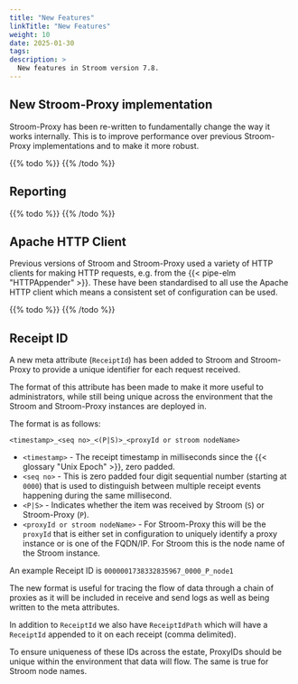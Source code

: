```yaml
---
title: "New Features"
linkTitle: "New Features"
weight: 10
date: 2025-01-30
tags: 
description: >
  New features in Stroom version 7.8.
---
```


## New Stroom-Proxy implementation

Stroom-Proxy has been re-written to fundamentally change the way it works internally.
This is to improve performance over previous Stroom-Proxy implementations and to make it more robust.

{{% todo %}}
{{% /todo %}}


## Reporting

{{% todo %}}
{{% /todo %}}


## Apache HTTP Client

Previous versions of Stroom and Stroom-Proxy used a variety of HTTP clients for making HTTP requests, e.g. from the {{< pipe-elm "HTTPAppender" >}}.
These have been standardised to all use the Apache HTTP client which means a consistent set of configuration can be used.

{{% todo %}}
{{% /todo %}}


## Receipt ID

A new meta attribute (`ReceiptId`) has been added to Stroom and Stroom-Proxy to provide a unique identifier for each request received.

The format of this attribute has been made to make it more useful to administrators, while still being unique across the environment that the Stroom and Stroom-Proxy instances are deployed in.

The format is as follows:

 `<timestamp>_<seq no>_<(P|S)>_<proxyId or stroom nodeName>`

* `<timestamp>` - The receipt timestamp in milliseconds since the {{< glossary "Unix Epoch" >}}, zero padded.
* `<seq no>` - This is zero padded four digit sequential number (starting at `0000`) that is used to distinguish between multiple receipt events happening during the same millisecond.
* `<P|S>` - Indicates whether the item was received by Stroom (`S`) or Stroom-Proxy (`P`).
* `<proxyId or stroom nodeName>` - For Stroom-Proxy this will be the `proxyId` that is either set in configuration to uniquely identify a proxy instance or is one of the FQDN/IP.
  For Stroom this is the node name of the Stroom instance.

An example Receipt ID is `0000001738332835967_0000_P_node1`

The new format is useful for tracing the flow of data through a chain of proxies as it will be included in receive and send logs as well as being written to the meta attributes.

In addition to `ReceiptId` we also have `ReceiptIdPath` which will have a `ReceiptId` appended to it on each receipt (comma delimited).

To ensure uniqueness of these IDs across the estate, ProxyIDs should be unique within the environment that data will flow.
The same is true for Stroom node names.


